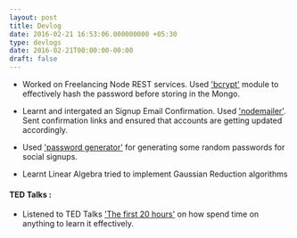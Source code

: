 ```yaml
---
layout: post
title: Devlog
date: 2016-02-21 16:53:06.000000000 +05:30
type: devlogs
date: 2016-02-21T00:00:00-00:00
draft: false
---
```




* Worked on Freelancing Node REST services. Used ['bcrypt'](https://www.npmjs.com/package/bcrypt) module to effectively hash the password before storing in the Mongo.

* Learnt and intergated an Signup Email Confirmation. Used ['nodemailer'](https://www.npmjs.com/package/nodemailer). Sent confirmation links and ensured that accounts are getting updated accordingly.

* Used ['password generator'](https://github.com/bermi/password-generator) for generating some random passwords for social signups.


* Learnt Linear Algebra tried to implement Gaussian Reduction algorithms



#### TED Talks :

* Listened to TED Talks ['The first 20 hours'](https://www.youtube.com/watch?v=5MgBikgcWnY) on how spend time on anything to learn it effectively.


